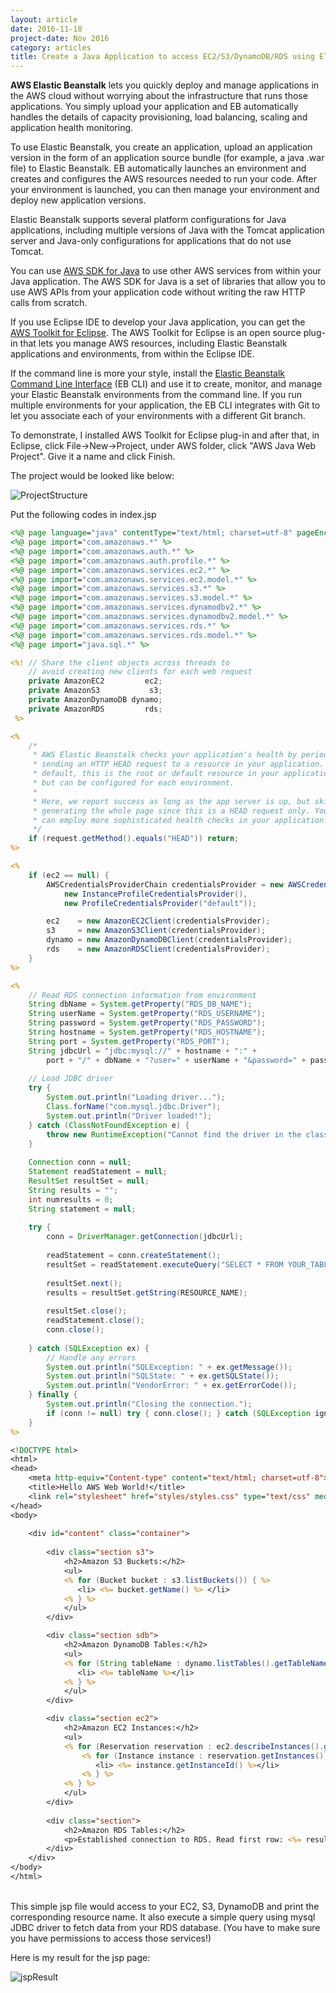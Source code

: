 ```yaml
---
layout: article
date: 2016-11-18
project-date: Nov 2016
category: articles
title: Create a Java Application to access EC2/S3/DynamoDB/RDS using Elastic Beanstalk
---
```


**AWS Elastic Beanstalk** lets you quickly deploy and manage applications in the AWS cloud without worrying about the infrastructure that runs those applications. You simply upload your application and EB automatically handles the details of capacity provisioning, load balancing, scaling and application health monitoring.

To use Elastic Beanstalk, you create an application, upload an application version in the form of an application source bundle (for example, a java .war file) to Elastic Beanstalk. EB automatically launches an environment and creates and configures the AWS resources needed to run your code. After your environment is launched, you can then manage your environment and deploy new application versions.

Elastic Beanstalk supports several platform configurations for Java applications, including multiple versions of Java with the Tomcat application server and Java-only configurations for applications that do not use Tomcat.

You can use [AWS SDK for Java](https://aws.amazon.com/sdk-for-java/) to use other AWS services from within your Java application. The AWS SDK for Java is a set of libraries that allow you to use AWS APIs from your application code without writing the raw HTTP calls from scratch.

If you use Eclipse IDE to develop your Java application, you can get the [AWS Toolkit for Eclipse](http://docs.aws.amazon.com/toolkit-for-eclipse/v1/user-guide/setup-install.html). The AWS Toolkit for Eclipse is an open source plug-in that lets you manage AWS resources, including Elastic Beanstalk applications and environments, from within the Eclipse IDE.

If the command line is more your style, install the [Elastic Beanstalk Command Line Interface](http://docs.aws.amazon.com/elasticbeanstalk/latest/dg/eb-cli3.html) (EB CLI) and use it to create, monitor, and manage your Elastic Beanstalk environments from the command line. If you run multiple environments for your application, the EB CLI integrates with Git to let you associate each of your environments with a different Git branch.

To demonstrate, I installed AWS Toolkit for Eclipse plug-in and after that, in Eclipse, click File->New->Project, under AWS folder, click "AWS Java Web Project". Give it a name and click Finish. 

The project would be looked like below:

![ProjectStructure](/img/articles/20161118/ProjectStructure.png)

Put the following codes in index.jsp

```jsp
<%@ page language="java" contentType="text/html; charset=utf-8" pageEncoding="utf-8" %>
<%@ page import="com.amazonaws.*" %>
<%@ page import="com.amazonaws.auth.*" %>
<%@ page import="com.amazonaws.auth.profile.*" %>
<%@ page import="com.amazonaws.services.ec2.*" %>
<%@ page import="com.amazonaws.services.ec2.model.*" %>
<%@ page import="com.amazonaws.services.s3.*" %>
<%@ page import="com.amazonaws.services.s3.model.*" %>
<%@ page import="com.amazonaws.services.dynamodbv2.*" %>
<%@ page import="com.amazonaws.services.dynamodbv2.model.*" %>
<%@ page import="com.amazonaws.services.rds.*" %>
<%@ page import="com.amazonaws.services.rds.model.*" %>
<%@ page import="java.sql.*" %>

<%! // Share the client objects across threads to
    // avoid creating new clients for each web request
    private AmazonEC2         ec2;
    private AmazonS3           s3;
    private AmazonDynamoDB dynamo;
    private AmazonRDS 		  rds;
 %>

<%
    /*
     * AWS Elastic Beanstalk checks your application's health by periodically
     * sending an HTTP HEAD request to a resource in your application. By
     * default, this is the root or default resource in your application,
     * but can be configured for each environment.
     *
     * Here, we report success as long as the app server is up, but skip
     * generating the whole page since this is a HEAD request only. You
     * can employ more sophisticated health checks in your application.
     */
    if (request.getMethod().equals("HEAD")) return;
%>

<%
    if (ec2 == null) {
        AWSCredentialsProviderChain credentialsProvider = new AWSCredentialsProviderChain(
            new InstanceProfileCredentialsProvider(),
            new ProfileCredentialsProvider("default"));

        ec2    = new AmazonEC2Client(credentialsProvider);
        s3     = new AmazonS3Client(credentialsProvider);
        dynamo = new AmazonDynamoDBClient(credentialsProvider);
        rds    = new AmazonRDSClient(credentialsProvider);
    }
%>

<%
	// Read RDS connection information from environment
	String dbName = System.getProperty("RDS_DB_NAME");
	String userName = System.getProperty("RDS_USERNAME");
	String password = System.getProperty("RDS_PASSWORD");
	String hostname = System.getProperty("RDS_HOSTNAME");
	String port = System.getProperty("RDS_PORT");
	String jdbcUrl = "jdbc:mysql://" + hostname + ":" +
		port + "/" + dbName + "?user=" + userName + "&password=" + password;
	
	// Load JDBC driver
	try {
		System.out.println("Loading driver...");
		Class.forName("com.mysql.jdbc.Driver");
		System.out.println("Driver loaded!");
	} catch (ClassNotFoundException e) {
		throw new RuntimeException("Cannot find the driver in the classpath!", e);
	}
	
	Connection conn = null;
	Statement readStatement = null;
	ResultSet resultSet = null;
	String results = "";
	int numresults = 0;
	String statement = null;
		
	try {
		conn = DriverManager.getConnection(jdbcUrl);
		
		readStatement = conn.createStatement();
		resultSet = readStatement.executeQuery("SELECT * FROM YOUR_TABLE;");
		
		resultSet.next();
		results = resultSet.getString(RESOURCE_NAME);
		 
		resultSet.close();
		readStatement.close();
		conn.close();
		
	} catch (SQLException ex) {
		// Handle any errors
		System.out.println("SQLException: " + ex.getMessage());
		System.out.println("SQLState: " + ex.getSQLState());
		System.out.println("VendorError: " + ex.getErrorCode());
	} finally {
		System.out.println("Closing the connection.");
		if (conn != null) try { conn.close(); } catch (SQLException ignore) {}
	}
%>

<!DOCTYPE html>
<html>
<head>
    <meta http-equiv="Content-type" content="text/html; charset=utf-8">
    <title>Hello AWS Web World!</title>
    <link rel="stylesheet" href="styles/styles.css" type="text/css" media="screen">
</head>
<body>
    
    <div id="content" class="container">
        
        <div class="section s3">
            <h2>Amazon S3 Buckets:</h2>
            <ul>
            <% for (Bucket bucket : s3.listBuckets()) { %>
               <li> <%= bucket.getName() %> </li>
            <% } %>
            </ul>
        </div>

        <div class="section sdb">
            <h2>Amazon DynamoDB Tables:</h2>
            <ul>
            <% for (String tableName : dynamo.listTables().getTableNames()) { %>
               <li> <%= tableName %></li>
            <% } %>
            </ul>
        </div>

        <div class="section ec2">
            <h2>Amazon EC2 Instances:</h2>
            <ul>
            <% for (Reservation reservation : ec2.describeInstances().getReservations()) { %>
                <% for (Instance instance : reservation.getInstances()) { %>
                   <li> <%= instance.getInstanceId() %></li>
                <% } %>
            <% } %>
            </ul>
        </div>
        
        <div class="section">
        	<h2>Amazon RDS Tables:</h2>
        	<p>Established connection to RDS. Read first row: <%= results %></p>
        </div>
    </div>
</body>
</html>
```

<br>
This simple jsp file would access to your EC2, S3, DynamoDB and print the corresponding resource name. It also execute a simple query using mysql JDBC driver to fetch data from your RDS database. (You have to make sure you have permissions to access those services!)

Here is my result for the jsp page:

![jspResult](/img/articles/20161118/jspResult.png)